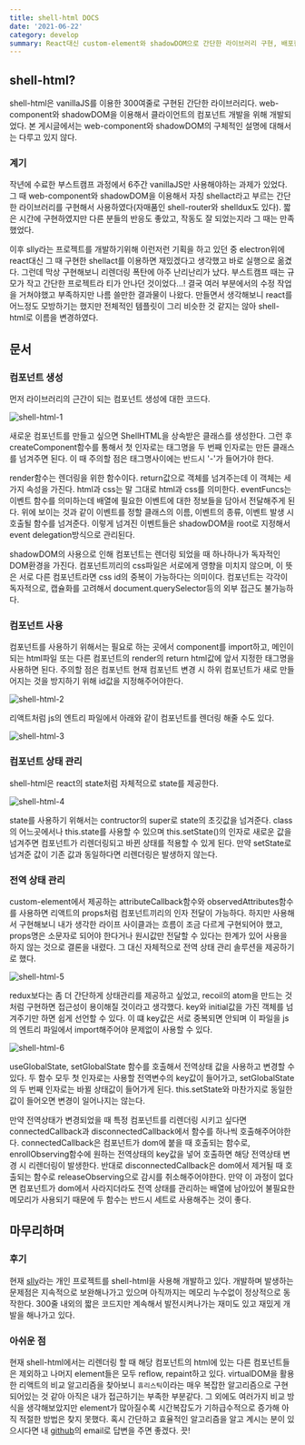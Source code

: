 ```yaml
---
title: shell-html DOCS
date: '2021-06-22'
category: develop
summary: React대신 custom-element와 shadowDOM으로 간단한 라이브러리 구현, 배포한 경험에 대한 글
---
```


## shell-html?

shell-html은 vanillaJS를 이용한 300여줄로 구현된 간단한 라이브러리다. web-component와 shadowDOM을 이용해서 클라이언트의 컴포넌트 개발을 위해 개발되었다. 본 게시글에서는 web-component와 shadowDOM의 구체적인 설명에 대해서는 다루고 있지 않다.

### 계기

작년에 수료한 부스트캠프 과정에서 6주간 vanillaJS만 사용해야하는 과제가 있었다. 그 때 web-component와 shadowDOM을 이용해서 자칭 shellact라고 부르는 간단한 라이브러리를 구현해서 사용하였다(자매품인 shell-router와 shelldux도 있다). 짧은 시간에 구현하였지만 다른 분들의 반응도 좋았고, 작동도 잘 되었는지라 그 때는 만족했었다.

이후 slly라는 프로젝트를 개발하기위해 이런저런 기획을 하고 있던 중 electron위에 react대신 그 때 구현한 shellact를 이용하면 재밌겠다고 생각했고 바로 실행으로 옮겼다. 그런데 막상 구현해보니 리렌더링 폭탄에 아주 난리난리가 났다. 부스트캠프 때는 규모가 작고 간단한 프로젝트라 티가 안나던 것이었다...! 결국 여러 부분에서의 수정 작업을 거쳐야했고 부족하지만 나름 쓸만한 결과물이 나왔다. 만들면서 생각해보니 react를 어느정도 모방하기는 했지만 전체적인 템플릿이 그리 비슷한 것 같지는 않아 shell-html로 이름을 변경하였다.

## 문서

### 컴포넌트 생성

먼저 라이브러리의 근간이 되는 컴포넌트 생성에 대한 코드다.

![shell-html-1](/develop/code/shell-html-1.png)

새로운 컴포넌트를 만들고 싶으면 ShellHTML을 상속받은 클래스를 생성한다. 그런 후 createComponent함수를 통해서 첫 인자로는 태그명을 두 번째 인자로는 만든 클래스를 넘겨주면 된다. 이 때 주의할 점은 태그명사이에는 반드시 '-'가 들어가야 한다.

render함수는 렌더링을 위한 함수이다. return값으로 객체를 넘겨주는데 이 객체는 세 가지 속성을 가진다. html과 css는 말 그대로 html과 css를 의미한다. eventFuncs는 이벤트 함수를 의미하는데 배열에 필요한 이벤트에 대한 정보들을 담아서 전달해주게 된다. 위에 보이는 것과 같이 이벤트를 정할 클래스의 이름, 이벤트의 종류, 이벤트 발생 시 호출될 함수를 넘겨준다. 이렇게 넘겨진 이벤트들은 shadowDOM을 root로 지정해서 event delegation방식으로 관리된다.

shadowDOM의 사용으로 인해 컴포넌트는 렌더링 되었을 때 하나하나가 독자적인 DOM환경을 가진다. 컴포넌트끼리의 css파일은 서로에게 영향을 미치지 않으며, 이 뜻은 서로 다른 컴포넌트라면 css id의 중복이 가능하다는 의미이다. 컴포넌트는 각각이 독자적으로, 캡슐화를 고려해서 document.querySelector등의 외부 접근도 불가능하다.

### 컴포넌트 사용

컴포넌트를 사용하기 위해서는 필요로 하는 곳에서 component를 import하고, 메인이 되는 html파일 또는 다른 컴포넌트의 render의 return html값에 앞서 지정한 태그명을 사용하면 된다. 주의할 점은 컴포넌트 현재 컴포넌트 변경 시 하위 컴포넌트가 새로 만들어지는 것을 방지하기 위해 id값을 지정해주어야한다.

![shell-html-2](/develop/code/shell-html-2.png)

리액트처럼 js의 엔트리 파일에서 아래와 같이 컴포넌트를 렌더링 해줄 수도 있다.

![shell-html-3](/develop/code/shell-html-3.png)

### 컴포넌트 상태 관리

shell-html은 react의 state처럼 자체적으로 state를 제공한다.

![shell-html-4](/develop/code/shell-html-4.png)

state를 사용하기 위해서는 contructor의 super로 state의 초깃값을 넘겨준다. class의 어느곳에서나 this.state를 사용할 수 있으며 this.setState()의 인자로 새로운 값을 넘겨주면 컴포넌트가 리렌더링되고 바뀐 상태를 적용할 수 있게 된다. 만약 setState로 넘겨준 값이 기존 값과 동일하다면 리렌더링은 발생하지 않는다.

### 전역 상태 관리

custom-element에서 제공하는 attributeCallback함수와 observedAttributes함수를 사용하면 리액트의 props처럼 컴포넌트끼리의 인자 전달이 가능하다. 하지만 사용해서 구현해보니 내가 생각한 라이프 사이클과는 흐름이 조금 다르게 구현되어야 했고, props명은 소문자로 되어야 한다거나 원시값만 전달할 수 있다는 한계가 있어 사용을 하지 않는 것으로 결론을 내렸다. 그 대신 자체적으로 전역 상태 관리 솔루션을 제공하기로 했다.

![shell-html-5](/develop/code/shell-html-5.png)

redux보다는 좀 더 간단하게 상태관리를 제공하고 싶었고, recoil의 atom을 만드는 것처럼 구현하면 접근성이 용이해질 것이라고 생각했다. key와 initial값을 가진 객체를 넘겨주기만 하면 쉽게 선언할 수 있다. 이 떄 key값은 서로 중복되면 안되며 이 파일을 js의 엔트리 파일에서 import해주어야 문제없이 사용할 수 있다.

![shell-html-6](/develop/code/shell-html-6.png)

useGlobalState, setGlobalState 함수를 호출해서 전역상태 값을 사용하고 변경할 수 있다. 두 함수 모두 첫 인자로는 사용할 전역변수의 key값이 들어가고, setGlobalState의 두 번째 인자로는 바뀔 상태값이 들어가게 된다. this.setState와 마찬가지로 동일한 값이 들어오면 변경이 일어나지는 않는다.

만약 전역상태가 변경되었을 때 특정 컴포넌트를 리렌더링 시키고 싶다면 connectedCallback과 disconnectedCallback에서 함수를 하나씩 호출해주어야한다. connectedCallback은 컴포넌트가 dom에 붙을 때 호출되는 함수로, enrollObserving함수에 원하는 전역상태의 key값을 넣어 호출하면 해당 전역상태 변경 시 리렌더링이 발생한다. 반대로 disconnectedCallback은 dom에서 제거될 때 호출되는 함수로 releaseObserving으로 감시를 취소해주어야한다. 만약 이 과정이 없다면 컴포넌트가 dom에서 사라지더라도 전역 상태를 관리하는 배열에 남아있어 불필요한 메모리가 사용되기 때문에 두 함수는 반드시 세트로 사용해주는 것이 좋다.

## 마무리하며

### 후기

현재 [slly](https://github.com/qkrdmstlr3/slly)라는 개인 프로젝트를 shell-html을 사용해 개발하고 있다. 개발하며 발생하는 문제점은 지속적으로 보완해나가고 있으며 아직까지는 메모리 누수없이 정상적으로 동작한다. 300줄 내외의 짧은 코드지만 계속해서 발전시켜나가는 재미도 있고 재밌게 개발을 해나가고 있다.

### 아쉬운 점

현재 shell-html에서는 리렌더링 할 때 해당 컴포넌트의 html에 있는 다른 컴포넌트들은 제외하고 나머지 element들은 모두 reflow, repaint하고 있다. virtualDOM을 활용한 리액트의 비교 알고리즘을 찾아보니 `휴리스틱`이라는 매우 복잡한 알고리즘으로 구현되어있는 것 같아 아직은 내가 접근하기는 부족한 부분같다. 그 외에도 여러가지 비교 방식을 생각해보았지만 element가 많아질수록 시간복잡도가 기하급수적으로 증가해 아직 적절한 방법은 찾지 못했다. 혹시 간단하고 효율적인 알고리즘을 알고 계시는 분이 있으시다면 내 [github](https://github.com/qkrdmstlr3)의 email로 답변을 주면 좋겠다. 끗!
